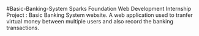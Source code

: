 #Basic-Banking-System
Sparks Foundation Web Development Internship Project : Basic Banking System website. A web application used to tranfer virtual money between multiple users and also record the banking transactions.
